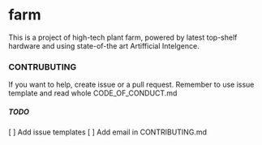 # farm

This is a project of high-tech plant farm, powered by latest top-shelf hardware and using state-of-the art Artifficial Intelgence.

### CONTRUBUTING
If you want to help, create issue or a pull request. Remember to use issue template and read whole CODE_OF_CONDUCT.md

##### TODO
 [ ] Add issue templates
 [ ] Add email in CONTRIBUTING.md
